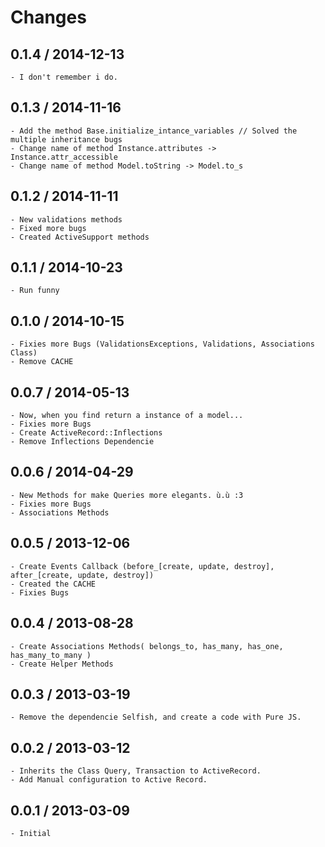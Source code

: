 # Changes #

## 0.1.4 / 2014-12-13

	- I don't remember i do.

## 0.1.3 / 2014-11-16

	- Add the method Base.initialize_intance_variables // Solved the multiple inheritance bugs
	- Change name of method Instance.attributes -> Instance.attr_accessible
	- Change name of method Model.toString -> Model.to_s

## 0.1.2 / 2014-11-11

	- New validations methods
	- Fixed more bugs
	- Created ActiveSupport methods

## 0.1.1 / 2014-10-23 ##

	- Run funny

## 0.1.0 / 2014-10-15 ##

	- Fixies more Bugs (ValidationsExceptions, Validations, Associations Class)
	- Remove CACHE

## 0.0.7 / 2014-05-13 ##

	- Now, when you find return a instance of a model...
	- Fixies more Bugs
	- Create ActiveRecord::Inflections
	- Remove Inflections Dependencie

## 0.0.6 / 2014-04-29 ##

	- New Methods for make Queries more elegants. ù.ù :3
	- Fixies more Bugs
	- Associations Methods

## 0.0.5 / 2013-12-06 ##

	- Create Events Callback (before_[create, update, destroy], after_[create, update, destroy])
	- Created the CACHE
	- Fixies Bugs

## 0.0.4 / 2013-08-28 ##

	- Create Associations Methods( belongs_to, has_many, has_one, has_many_to_many )
	- Create Helper Methods

## 0.0.3 / 2013-03-19 ##

	- Remove the dependencie Selfish, and create a code with Pure JS.

## 0.0.2 / 2013-03-12 ##

	- Inherits the Class Query, Transaction to ActiveRecord.
	- Add Manual configuration to Active Record.

## 0.0.1 / 2013-03-09 ##

	- Initial
